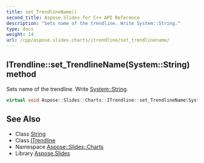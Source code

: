 ```yaml
---
title: set_TrendlineName()
second_title: Aspose.Slides for C++ API Reference
description: "Sets name of the trendline. Write System::String."
type: docs
weight: 14
url: /cpp/aspose.slides.charts/itrendline/set_trendlinename/
---
```

## ITrendline::set_TrendlineName(System::String) method


Sets name of the trendline. Write [System::String](../../../system/string/).

```cpp
virtual void Aspose::Slides::Charts::ITrendline::set_TrendlineName(System::String value)=0
```

## See Also

* Class [String](../../system/string/)
* Class [ITrendline](./)
* Namespace [Aspose::Slides::Charts](../)
* Library [Aspose.Slides](../../)